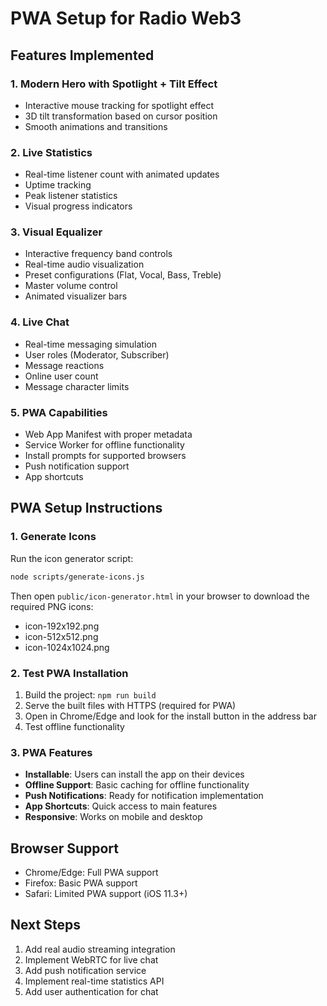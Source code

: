 # PWA Setup for Radio Web3

## Features Implemented

### 1. Modern Hero with Spotlight + Tilt Effect
- Interactive mouse tracking for spotlight effect
- 3D tilt transformation based on cursor position
- Smooth animations and transitions

### 2. Live Statistics
- Real-time listener count with animated updates
- Uptime tracking
- Peak listener statistics
- Visual progress indicators

### 3. Visual Equalizer
- Interactive frequency band controls
- Real-time audio visualization
- Preset configurations (Flat, Vocal, Bass, Treble)
- Master volume control
- Animated visualizer bars

### 4. Live Chat
- Real-time messaging simulation
- User roles (Moderator, Subscriber)
- Message reactions
- Online user count
- Message character limits

### 5. PWA Capabilities
- Web App Manifest with proper metadata
- Service Worker for offline functionality
- Install prompts for supported browsers
- Push notification support
- App shortcuts

## PWA Setup Instructions

### 1. Generate Icons
Run the icon generator script:
```bash
node scripts/generate-icons.js
```

Then open `public/icon-generator.html` in your browser to download the required PNG icons:
- icon-192x192.png
- icon-512x512.png  
- icon-1024x1024.png

### 2. Test PWA Installation
1. Build the project: `npm run build`
2. Serve the built files with HTTPS (required for PWA)
3. Open in Chrome/Edge and look for the install button in the address bar
4. Test offline functionality

### 3. PWA Features
- **Installable**: Users can install the app on their devices
- **Offline Support**: Basic caching for offline functionality
- **Push Notifications**: Ready for notification implementation
- **App Shortcuts**: Quick access to main features
- **Responsive**: Works on mobile and desktop

## Browser Support
- Chrome/Edge: Full PWA support
- Firefox: Basic PWA support
- Safari: Limited PWA support (iOS 11.3+)

## Next Steps
1. Add real audio streaming integration
2. Implement WebRTC for live chat
3. Add push notification service
4. Implement real-time statistics API
5. Add user authentication for chat
